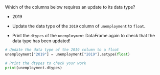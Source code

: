 Which of the columns below requires an update to its data type?
- 2019

- Update the data type of the `2019` column of `unemployment` to `float`.
- Print the `dtypes` of the `unemployment` DataFrame again to check that the data type has been updated!
```Python
# Update the data type of the 2019 column to a float
unemployment["2019"] = unemployment["2019"].astype(float)

# Print the dtypes to check your work
print(unemployment.dtypes)
```
